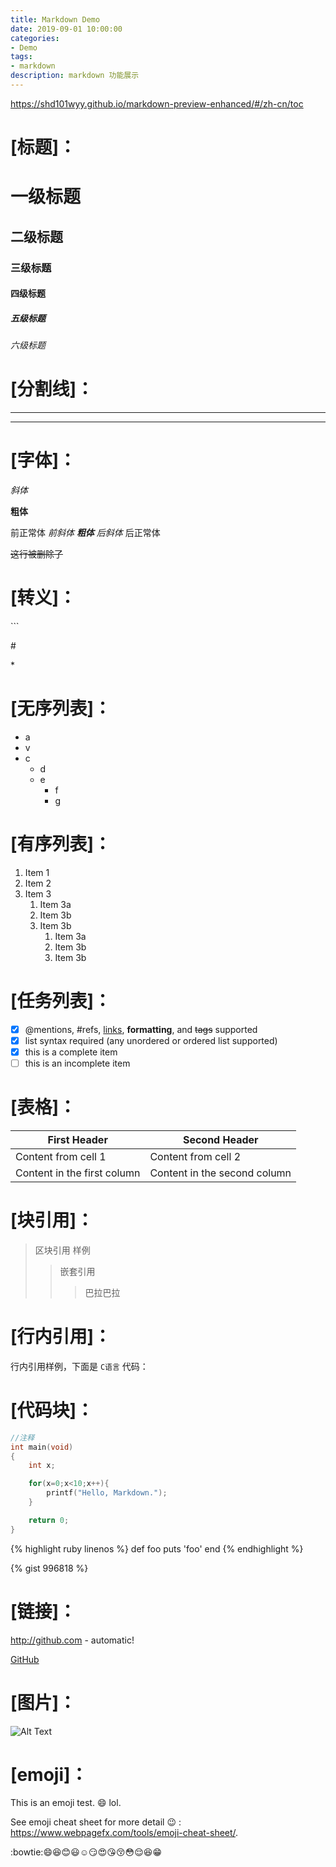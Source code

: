 ```yaml
---
title: Markdown Demo
date: 2019-09-01 10:00:00
categories:
- Demo
tags:
- markdown
description: markdown 功能展示
---
```


https://shd101wyy.github.io/markdown-preview-enhanced/#/zh-cn/toc

# [标题]：

# 一级标题
## 二级标题
### 三级标题
#### 四级标题
##### 五级标题
###### 六级标题

# [分割线]：

***
---

# [字体]：

*斜体*

**粗体**

前正常体 *前斜体 **粗体** 后斜体* 后正常体

~~这行被删除了~~

# [转义]：

\```

\#

\*

# [无序列表]：

* a
* v
* c
    * d
    * e
        * f
        * g

# [有序列表]：

1. Item 1
1. Item 2
1. Item 3
    1. Item 3a
    1. Item 3b
    1. Item 3b
        1. Item 3a
        1. Item 3b
        1. Item 3b

# [任务列表]：

- [x] @mentions, #refs, [links](), **formatting**, and ~~tags~~ supported
- [x] list syntax required (any unordered or ordered list supported)
- [x] this is a complete item
- [ ] this is an incomplete item

# [表格]：

First Header | Second Header
------------ | -------------
Content from cell 1 | Content from cell 2
Content in the first column | Content in the second column

# [块引用]：

> 区块引用
> 样例
>> 嵌套引用
>>> 巴拉巴拉

# [行内引用]：

行内引用样例，下面是 `C语言` 代码：

# [代码块]：

```c
//注释
int main(void)
{
    int x;

    for(x=0;x<10;x++){
        printf("Hello, Markdown.");
    }

    return 0;
}
```

{% highlight ruby linenos %}
def foo
  puts 'foo'
end
{% endhighlight %}

{% gist 996818 %}

# [链接]：

http://github.com - automatic!

[GitHub](http://github.com)

# [图片]：

![Alt Text](https://user-images.githubusercontent.com/1908863/28227953-eb6eefa4-68a1-11e7-8769-96ea83facf3b.png)

# [emoji]：

This is an emoji test. :smile: lol.

See emoji cheat sheet for more detail :wink: : <https://www.webpagefx.com/tools/emoji-cheat-sheet/>.

:bowtie::smile::laughing::blush::smiley::relaxed::smirk::heart_eyes::kissing_heart::kissing_closed_eyes::flushed::relieved::satisfied::grin: